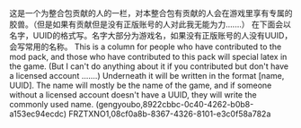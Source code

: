 这是一个为整合包贡献的人的一栏，对本整合包有贡献的人会在游戏里享有专属的胶兽。（但是如果有贡献但是没有正版账号的人对此我无能为力.......）
在下面会以名字，UUID的格式写。名字大部分为游戏名，如果没有正版账号的人没有UUID，会写常用的名称。
This is a column for people who have contributed to the mod pack, and those who have contributed to this pack will special latex in the game. (But I can't do anything about it if you contributed but don't have a licensed account .......)
Underneath it will be written in the format [name, UUID]. The name will mostly be the name of the game, and if someone without a licensed account doesn't have a UUID, they will write the commonly used name.
(gengyoubo,8922cbbc-0c40-4262-b0b8-a153ec94ecdc)
FRZTXNO1,08cf0a8b-8367-4326-8101-e3c0f58a782a
